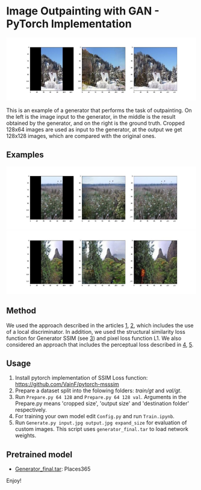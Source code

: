 # Image Outpainting with GAN - PyTorch Implementation

<img src="img.jpg" alt="Idea" width="800"/>

This is an example of a generator that performs the task of outpainting. On the left is the image input to the generator, in the middle is the result obtained by the generator, and on the right is the ground truth. Cropped 128x64 images are used as input to the generator, at the output we get 128x128 images, which are compared with the original ones.

## Examples

<img src="img2.jpg" alt="Idea" width="800"/>

<img src="img3.jpg" alt="Idea" width="800"/>

## Method

We used the approach described in the articles [1](https://arxiv.org/abs/1808.08483), [2](http://iizuka.cs.tsukuba.ac.jp/projects/completion/data/completion_sig2017.pdf), which includes the use of a local discriminator. In addition, we used the structural similarity loss function for Generator SSIM (see [3](https://arxiv.org/abs/1511.08861)) and pixel loss function L1. We also considered an approach that includes the perceptual loss described in [4](https://arxiv.org/abs/1603.08155), [5](https://arxiv.org/abs/1609.04802v5).

## Usage

1. Install pytorch implementation of SSIM Loss function: https://github.com/VainF/pytorch-msssim
2. Prepare a dataset split into the folowing folders: *train/gt* and *val/gt*.
3. Run `Prepare.py 64 128` and `Prepare.py 64 128 val`. Arguments in the Prepare.py means 'cropped size', 'output size' and 'destination folder' respectively.
4. For training your own model edit `Config.py` and run `Train.ipynb`.
5. Run `Generate.py input.jpg output.jpg expand_size` for evaluation of custom images. This script uses `generator_final.tar` to load network weights.

## Pretrained model

* [Generator_final.tar](https://drive.google.com/file/d/1C7SYYDUpgONSz2Vq1FISY-KiISvnezCR/view?usp=sharing): Places365

Enjoy!
